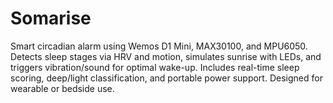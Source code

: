 # Somarise
Smart circadian alarm using Wemos D1 Mini, MAX30100, and MPU6050. Detects sleep stages via HRV and motion, simulates sunrise with LEDs, and triggers vibration/sound for optimal wake-up. Includes real-time sleep scoring, deep/light classification, and portable power support. Designed for wearable or bedside use.
